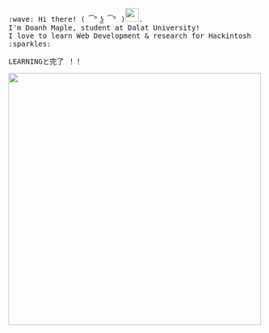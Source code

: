 <p>
  <samp>
    :wave: Hi there! ( ͡° ͜ʖ ͡° )<img src="https://user-images.githubusercontent.com/5679180/79618120-0daffb80-80be-11ea-819e-d2b0fa904d07.gif" width="27px">.
    <br>I'm Doanh Maple, student at Dalat University!
    <br>I love to learn Web Development & research for Hackintosh :sparkles:<br>
    <br>LEARNINGと完了 ！！<br>
  </samp>
</p>
<img width="500" src="https://github.com/quoctrung163/quoctrung163/blob/master/github-metrics.svg">
